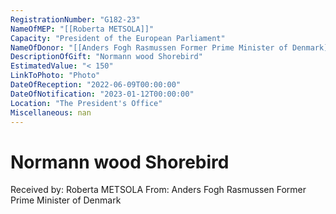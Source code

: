 ```yaml
---
RegistrationNumber: "G182-23"
NameOfMEP: "[[Roberta METSOLA]]"
Capacity: "President of the European Parliament"
NameOfDonor: "[[Anders Fogh Rasmussen Former Prime Minister of Denmark]]"
DescriptionOfGift: "Normann wood Shorebird"
EstimatedValue: "< 150"
LinkToPhoto: "Photo"
DateOfReception: "2022-06-09T00:00:00"
DateOfNotification: "2023-01-12T00:00:00"
Location: "The President's Office"
Miscellaneous: nan
---
```


# Normann wood Shorebird

Received by: Roberta METSOLA
From: Anders Fogh Rasmussen Former Prime Minister of Denmark
